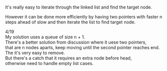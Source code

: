 It's really easy to iterate through the linked list and find the target node.

However it can be done more efficiently by having two pointers with faster n steps ahead of slow and then iterate the list to find target node.

4/19\
My solution uses a queue of size n + 1.\
There's a better solution from discussion where it uese two pointers,\
that are n nodes aparts, keep moving until the second pointer reaches end.\
The it's very easy to remove.\
But there's a catch that it requires an extra node before head,\
otherwise need to handle empty list cases.
